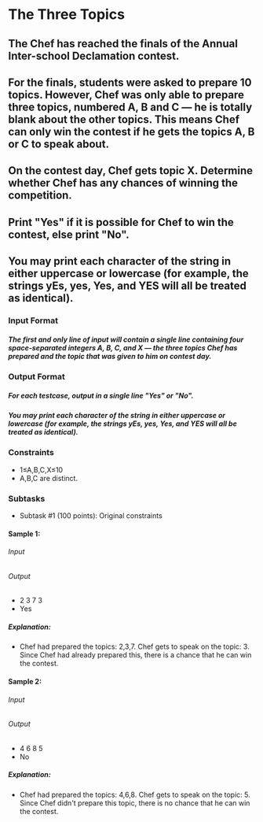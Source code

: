 # The Three Topics
## The Chef has reached the finals of the Annual Inter-school Declamation contest.

## For the finals, students were asked to prepare 10 topics. However, Chef was only able to prepare three topics, numbered A, B and C — he is totally blank about the other topics. This means Chef can only win the contest if he gets the topics A, B or C to speak about.

## On the contest day, Chef gets topic X. Determine whether Chef has any chances of winning the competition.

## Print "Yes" if it is possible for Chef to win the contest, else print "No".

## You may print each character of the string in either uppercase or lowercase (for example, the strings yEs, yes, Yes, and YES will all be treated as identical).

### Input Format

##### The first and only line of input will contain a single line containing four space-separated integers A, B, C, and X — the three topics Chef has prepared and the topic that was given to him on contest day.

### Output Format
##### For each testcase, output in a single line "Yes" or "No".
##### You may print each character of the string in either uppercase or lowercase (for example, the strings yEs, yes, Yes, and YES will all be treated as identical).

### Constraints
- 1≤A,B,C,X≤10
- A,B,C are distinct.

### Subtasks
- Subtask #1 (100 points): Original constraints

#### Sample 1:
###### Input
###### Output
- 2 3 7 3
- Yes
##### Explanation:
- Chef had prepared the topics: 2,3,7. Chef gets to speak on the topic: 3. Since Chef had already prepared this, there is a chance that he can win the contest.

#### Sample 2:
###### Input
###### Output
- 4 6 8 5
- No
##### Explanation:
- Chef had prepared the topics: 4,6,8. Chef gets to speak on the topic: 5. Since Chef didn't prepare this topic, there is no chance that he can win the contest.